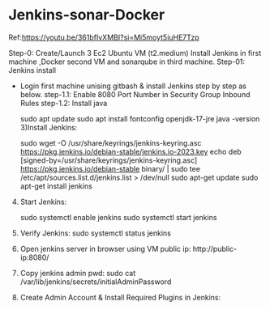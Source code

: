 # Jenkins-sonar-Docker
Ref:https://youtu.be/361bfIvXMBI?si=Mi5moyt5iuHE7Tzp

Step-0: Create/Launch 3 Ec2 Ubuntu VM (t2.medium) 
Install Jenkins in first machine ,Docker second VM and sonarqube in third machine.
Step-01: Jenkins install
- Login first machine unising gitbash & install Jenkins step by step as below.
  step-1.1: Enable 8080 Port Number in Security Group Inbound Rules
  step-1.2: Install java
  
     sudo apt update
     sudo apt install fontconfig openjdk-17-jre
     java -version
  3)Install Jenkins:
  
   sudo wget -O /usr/share/keyrings/jenkins-keyring.asc \
    https://pkg.jenkins.io/debian-stable/jenkins.io-2023.key
   echo deb [signed-by=/usr/share/keyrings/jenkins-keyring.asc] \
    https://pkg.jenkins.io/debian-stable binary/ | sudo tee \
    /etc/apt/sources.list.d/jenkins.list > /dev/null
    sudo apt-get update
    sudo apt-get install jenkins
4) Start Jenkins:
  
   sudo systemctl enable jenkins
   sudo systemctl start jenkins
5) Verify Jenkins:
   sudo systemctl status jenkins
6) Open jenkins server in browser using VM public ip:
   http://public-ip:8080/
7) Copy jenkins admin pwd:
   sudo cat /var/lib/jenkins/secrets/initialAdminPassword
8) Create Admin Account & Install Required Plugins in Jenkins:

    



   
